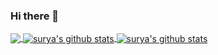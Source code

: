 ### Hi there 👋

<!--
**suryadevsingh/suryadevsingh** is a ✨ _special_ ✨ repository because its `README.md` (this file) appears on your GitHub profile.

Here are some ideas to get you started:

- 🔭 I’m currently working on ...
- 🌱 I’m currently learning ...
- 👯 I’m looking to collaborate on ...
- 🤔 I’m looking for help with ...
- 💬 Ask me about ...
- 📫 How to reach me: ...
- 😄 Pronouns: ...
- ⚡ Fun fact: ...
-->


<a href="https://github.com/suryadevsingh">
  <img align="center" src="https://github-readme-stats.vercel.app/api/top-langs/?username=suryadevsingh&theme=light&hide_langs_below=1" />
</a>
<a href="https://github.com/suryadevsingh">
 <img align="center" src="https://github-readme-stats.vercel.app/api?username=suryadevsingh&show_icons=true&theme=light&line_height=27" alt="surya's github stats"/>
</a>
<a href="https://github.com/suryadevsingh">
 <img align="center" src="https://github-readme-stats.vercel.app/api?username=suryadevsingh&show_icons=true&theme=radical" alt="surya's github stats"/>
</a>
